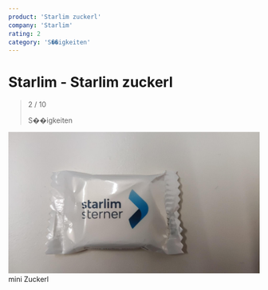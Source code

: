 ```yaml
---
product: 'Starlim zuckerl'
company: 'Starlim'
rating: 2
category: 'S��igkeiten'
---
```


# Starlim - Starlim zuckerl
>
> 2 / 10
>
> S��igkeiten

![Starlim zuckerl](assets\starlim-starlim-zuckerl-8eb7c990-51fd-48f8-8126-ad55c7007789.jpg)
mini Zuckerl
